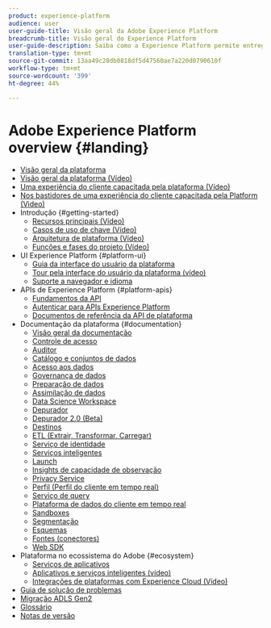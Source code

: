 ```yaml
---
product: experience-platform
audience: user
user-guide-title: Visão geral da Adobe Experience Platform
breadcrumb-title: Visão geral do Experience Platform
user-guide-description: Saiba como a Experience Platform permite entregar experiências personalizadas aos seus clientes em tempo real.
translation-type: tm+mt
source-git-commit: 13aa49c28db0818df5d47560ae7a220d0790610f
workflow-type: tm+mt
source-wordcount: '399'
ht-degree: 44%

---
```



# Adobe Experience Platform overview {#landing}

* [Visão geral da plataforma](home.md)
* [Visão geral da plataforma (Vídeo)](video/platform-overview.md)
* [Uma experiência do cliente capacitada pela plataforma (Vídeo)](video/customer-experience.md)
* [Nos bastidores de uma experiência do cliente capacitada pela Platform (Video)](video/customer-experience-bts.md)
* Introdução {#getting-started}
   * [Recursos principais (Vídeo)](video/key-capabilities.md)
   * [Casos de uso de chave (Vídeo)](video/platform-use-cases.md)
   * [Arquitetura de plataforma (Vídeo)](video/platform-architecture.md)
   * [Funções e fases do projeto (Vídeo)](video/roles-project-phases.md)
* UI Experience Platform {#platform-ui}
   * [Guia da interface do usuário da plataforma](ui-guide.md)
   * [Tour pela interface do usuário da plataforma (vídeo)](video/platform-ui.md)
   * [Suporte a navegador e idioma](browser-language-support.md)
* APIs de Experience Platform {#platform-apis}
   * [Fundamentos da API](api-fundamentals.md)
   * [Autenticar para APIs Experience Platform](https://docs.adobe.com/content/help/en/platform-learn/tutorials/platform-api-authentication.html)
   * [Documentos de referência da API de plataforma](https://www.adobe.io/apis/experienceplatform/home/api-reference.html)
* Documentação da plataforma {#documentation}
   * [Visão geral da documentação](documentation/overview.md)
   * [Controle de acesso](https://docs.adobe.com/content/help/pt-BR/experience-platform/access-control/home.html)
   * [Auditor](https://docs.adobe.com/content/help/pt-BR/auditor/using/overview.html)
   * [Catálogo e conjuntos de dados](https://docs.adobe.com/content/help/en/experience-platform/catalog/home.html)
   * [Acesso aos dados](https://docs.adobe.com/content/help/en/experience-platform/data-access/home.html)
   * [Governança de dados](https://docs.adobe.com/content/help/en/experience-platform/data-governance/home.html)
   * [Preparação de dados](https://docs.adobe.com/content/help/en/experience-platform/data-prep/home.html)
   * [Assimilação de dados](https://docs.adobe.com/content/help/pt-BR/experience-platform/ingestion/home.html)
   * [Data Science Workspace](https://docs.adobe.com/content/help/en/experience-platform/data-science-workspace/home.html)
   * [Depurador](https://docs.adobe.com/content/help/pt-BR/debugger/using/experience-cloud-debugger.html)
   * [Depurador 2.0 (Beta)](https://docs.adobe.com/content/help/pt-BR/debugger/using-v2/experience-cloud-debugger.html)
   * [Destinos](https://docs.adobe.com/content/help/en/experience-platform/rtcdp/destinations/destinations-overview.html)
   * [ETL (Extrair, Transformar, Carregar)](https://docs.adobe.com/content/help/en/experience-platform/etl/home.html)
   * [Serviço de identidade](https://docs.adobe.com/content/help/pt-BR/experience-platform/identity/home.html)
   * [Serviços inteligentes](https://docs.adobe.com/content/help/en/experience-platform/intelligent-services/home.html)
   * [Launch](https://docs.adobe.com/content/help/pt-BR/launch/using/overview.html)
   * [Insights de capacidade de observação](https://docs.adobe.com/content/help/en/experience-platform/observability/home.html)
   * [Privacy Service](https://docs.adobe.com/content/help/en/experience-platform/privacy/home.html)
   * [Perfil (Perfil do cliente em tempo real)](https://docs.adobe.com/content/help/pt-BR/experience-platform/profile/home.html)
   * [Serviço de query](https://docs.adobe.com/content/help/en/experience-platform/query/home.html)
   * [Plataforma de dados do cliente em tempo real](https://docs.adobe.com/content/help/pt-BR/experience-platform/rtcdp/overview.html)
   * [Sandboxes](https://docs.adobe.com/content/help/pt-BR/experience-platform/sandbox/home.html)
   * [Segmentação](https://docs.adobe.com/content/help/pt-BR/experience-platform/segmentation/home.html)
   * [Esquemas](https://docs.adobe.com/content/help/pt-BR/experience-platform/xdm/home.html)
   * [Fontes (conectores)](https://docs.adobe.com/content/help/en/experience-platform/sources/home.html)
   * [Web SDK](https://docs.adobe.com/content/help/pt-BR/experience-platform/edge/home.html)
* Plataforma no ecossistema do Adobe {#ecosystem}
   * [Serviços de aplicativos](application-services.md)
   * [Aplicativos e serviços inteligentes (vídeo)](video/application-intelligent-services.md)
   * [Integrações de plataformas com Experience Cloud (Vídeo)](video/experience-cloud-integrations.md)
* [Guia de solução de problemas](troubleshooting.md)
* [Migração ADLS Gen2](adls2-gen2-migration.md)
* [Glossário](glossary.md)
* [Notas de versão](https://docs.adobe.com/content/help/pt-BR/experience-platform/release-notes/latest.translate.html)